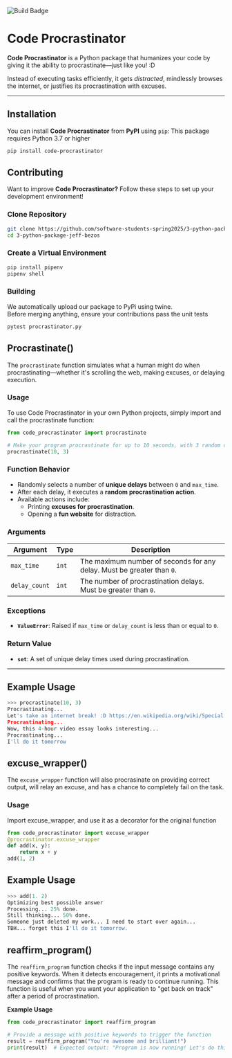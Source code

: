 ![Build Badge](https://github.com/software-students-spring2025/3-python-package-jeff-bezos/actions/workflows/build.yml/badge.svg?event=pull_request)

# Code Procrastinator

**Code Procrastinator** is a Python package that humanizes your code by giving it the ability to procrastinate—just like you! :D 

Instead of executing tasks efficiently, it gets *distracted*, mindlessly browses the internet, or justifies its procrastination with excuses. 

---

## **Installation**
You can install **Code Procrastinator** from **PyPI** using `pip`:
This package requires Python 3.7 or higher

```sh
pip install code-procrastinator
```

## **Contributing**
Want to improve **Code Procrastinator?** Follow these steps to set up your development environment!

### **Clone Repository**
```sh
git clone https://github.com/software-students-spring2025/3-python-package-jeff-bezos.git
cd 3-python-package-jeff-bezos
```

### **Create a Virtual Environment**
```sh
pip install pipenv
pipenv shell
```

### **Building**
We automatically upload our package to PyPi using twine.\
Before merging anything, ensure your contributions pass the unit tests
```sh
pytest procrastinator.py
```

## **Procrastinate()**
The `procrastinate` function simulates what a human might do when procrastinating—whether it's scrolling the web, making excuses, or delaying execution.

### **Usage**
To use Code Procrastinator in your own Python projects, simply import and call the procrastinate function:
```python
from code_procrastinator import procrastinate

# Make your program procrastinate for up to 10 seconds, with 3 random delays
procrastinate(10, 3)
```

### **Function Behavior**
- Randomly selects a number of **unique delays** between `0` and `max_time`.
- After each delay, it executes a **random procrastination action**.
- Available actions include:
  - Printing **excuses for procrastination**.
  - Opening a **fun website** for distraction.

### **Arguments**
| Argument    | Type | Description |
|------------|------|-------------|
| `max_time`  | `int`  | The maximum number of seconds for any delay. Must be greater than `0`. |
| `delay_count` | `int`  | The number of procrastination delays. Must be greater than `0`. |

### **Exceptions**
- **`ValueError`**: Raised if `max_time` or `delay_count` is less than or equal to `0`.

### **Return Value**
- **`set`**: A set of unique delay times used during procrastination.

---

## **Example Usage**
```python
>>> procrastinate(10, 3)
Procrastinating...
Let's take an internet break! :D https://en.wikipedia.org/wiki/Special:Random
Procrastinating...
Wow, this 4-hour video essay looks interesting...
Procrastinating...
I'll do it tomorrow
```

## **excuse_wrapper()**
The `excuse_wrapper` function will also procrasinate on providing correct output, will relay an excuse, and has a chance to completely fail on the task.

### **Usage**
Import excuse_wrapper, and use it as a decorator for the original function
```python
from code_procrastinator import excuse_wrapper
@procrastinator.excuse_wrapper
def add(x, y):
    return x + y
add(1, 2)
```
## **Example Usage**
```python
>>> add(1. 2)
Optimizing best possible answer
Processing... 25% done.
Still thinking... 50% done.
Someone just deleted my work... I need to start over again...
TBH... forget this I'll do it tomorrow.
```

## **reaffirm_program()**
The `reaffirm_program` function checks if the input message contains any positive keywords. When it detects encouragement, it prints a motivational message and confirms that the program is ready to continue running. This function is useful when you want your application to "get back on track" after a period of procrastination.

**Example Usage**
```python
from code_procrastinator import reaffirm_program

# Provide a message with positive keywords to trigger the function
result = reaffirm_program("You're awesome and brilliant!")
print(result)  # Expected output: "Program is now running! Let's do this!"
